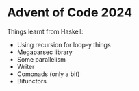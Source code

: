 # Advent of Code 2024

Things learnt from Haskell:

- Using recursion for loop-y things
- Megaparsec library
- Some parallelism
- Writer
- Comonads (only a bit)
- Bifunctors
